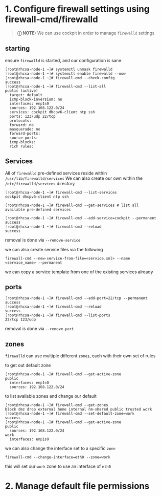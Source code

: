 # 1. Configure firewall settings using firewall-cmd/firewalld
> **&#9432; NOTE:** We can use cockpit in order to manage `firewalld` settings

## starting
ensure `firewalld` is started, and our configuration is sane
```
[root@rhcsa-node-1 ~]# systemctl unmask firewalld      
[root@rhcsa-node-1 ~]# systemctl enable firewalld --now
[root@rhcsa-node-1 ~]# firewall-cmd --check-config     
success                                                
[root@rhcsa-node-1 ~]# firewall-cmd --list-all         
public (active)                                        
  target: default                                      
  icmp-block-inversion: no                             
  interfaces: enp1s0                                   
  sources: 192.168.122.0/24                            
  services: cockpit dhcpv6-client ntp ssh              
  ports: 123/udp 22/tcp                                
  protocols:                                           
  forward: no                                          
  masquerade: no                                       
  forward-ports:                                       
  source-ports:                                        
  icmp-blocks:                                         
  rich rules:                                          
```

## Services
All of `firewalld` pre-defined services reside within `/usr/lib/firewalld/services`
We can also create our own within the `/etc/firewalld/services` directory

```
[root@rhcsa-node-1 ~]# firewall-cmd --list-services
cockpit dhcpv6-client ntp ssh                      

[root@rhcsa-node-1 ~]# firewall-cmd --get-services # list all available pre-defined services

[root@rhcsa-node-1 ~]# firewall-cmd --add-service=cockpit --permanent
success                                                              
[root@rhcsa-node-1 ~]# firewall-cmd --reload                         
success                                                              
```
removal is done via `--remove-service`

we can also create service files via the following
```
firewall-cmd --new-service-from-file=<service.xml> --name <service_name> --permanent
```
we can copy a service template from one of the existing services already

## ports
```
[root@rhcsa-node-1 ~]# firewall-cmd --add-port=22/tcp --permanent
success                                                          
[root@rhcsa-node-1 ~]# firewall-cmd --reload                     
success                                                          
[root@rhcsa-node-1 ~]# firewall-cmd --list-ports                 
22/tcp 123/udp                                                   
```
removal is done via `--remove-port`

## zones
`firewalld` can use multiple different `zones`, each with their own set of rules

to get out default zone
```
[root@rhcsa-node-1 ~]# firewall-cmd --get-active-zone
public                                               
  interfaces: enp1s0                                 
  sources: 192.168.122.0/24                          
```
to list available zones and change our default
```
[root@rhcsa-node-1 ~]# firewall-cmd --get-zones                    
block dmz drop external home internal nm-shared public trusted work
[root@rhcsa-node-1 ~]# firewall-cmd --set-default-zone=work        
success                                                            
[root@rhcsa-node-1 ~]# firewall-cmd --get-active-zone              
public                                                             
  sources: 192.168.122.0/24                                        
work                                                               
  interfaces: enp1s0                                               
```
we can also change the interface set to a specific `zone`
```
firewall-cmd --change-interface=eth0 --zone=work
```
this will set our `work` zone to use an interface of `eth0`


# 2. Manage default file permissions


